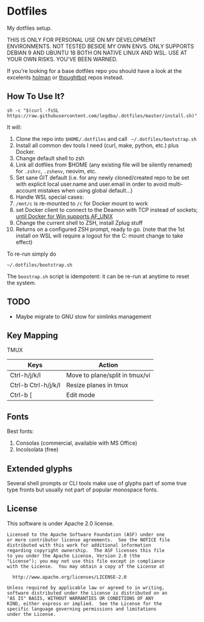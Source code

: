 # Dotfiles

My dotfiles setup.

THIS IS ONLY FOR PERSONAL USE ON MY DEVELOPMENT ENVIRONMENTS. NOT TESTED
BESIDE MY OWN ENVS. ONLY SUPPORTS DEBIAN 9 AND UBUNTU 18 BOTH ON NATIVE
LINUX AND WSL. USE AT YOUR OWN RISKS. YOU'VE BEEN WARNED.

If you're looking for a base dotfiles repo you should have a look at the
excelents [holman](https://github.com/holman/dotfiles/) or
[thoughtbot](https://github.com/thoughtbot/dotfiles) repos instead.


## How To Use It?

```shell
sh -c "$(curl -fsSL https://raw.githubusercontent.com/legdba/.dotfiles/master/install.sh)"
```

It will:

1. Clone the repo into `$HOME/.dotfiles` and call ` ~/.dotfiles/bootstrap.sh`
1. Install all common dev tools I need (curl, make, python, etc.) plus Docker.
1. Change default shell to zsh
1. Link all dotfiles from $HOME (any existing file will be silently renamed)
   for `.zshrc`, `.zshenv`, neovim, etc.
1. Set sane GIT default (i.e. for any newly cloned/created repo to be set with
   explicit local user.name and user.email in order to avoid multi-account
   mistakes when using global default...)
1. Handle WSL special cases:
  1. `/mnt/c` is re-mounted to `/c` for Docker mount to work
  2. set Docker client to connect to the Deamon with TCP instead of sockets;
     [until Docker for Win supports AF_UNIX](https://github.com/docker/for-win/issues/1954)
1. Change the current shell to ZSH, install Zplug stuff
1. Returns on a configured ZSH prompt, ready to go. (note that the 1st install
   on WSL will require a logout for the C: mount change to take effect)

To re-run simply do

```shell
~/.dotfiles/bootstrap.sh
```

The `boostrap.sh` script is idempotent: it can be re-run at anytime to reset the
system.


## TODO

* Maybe migrate to GNU stow for simlinks management


## Key Mapping

TMUX

| Keys                 | Action                                               |
|----------------------|------------------------------------------------------|
| Ctrl-h/j/k/l         | Move to plane/split in tmux/vi                       |
| Ctrl-b Ctrl-h/j/k/l  | Resize planes in tmux                                |
| Ctrl-b [             | Edit mode                                            |


## Fonts

Best fonts:

1. Consolas (commercial, available with MS Office)
2. Incolsolata (free)


## Extended glyphs

Several shell prompts or CLI tools make use of glyphs part of some true type
fronts but usually not part of popular monospace fonts.


## License

This software is under Apache 2.0 license.
```
Licensed to the Apache Software Foundation (ASF) under one
or more contributor license agreements.  See the NOTICE file
distributed with this work for additional information
regarding copyright ownership.  The ASF licenses this file
to you under the Apache License, Version 2.0 (the
"License"); you may not use this file except in compliance
with the License.  You may obtain a copy of the License at

  http://www.apache.org/licenses/LICENSE-2.0

Unless required by applicable law or agreed to in writing,
software distributed under the License is distributed on an
"AS IS" BASIS, WITHOUT WARRANTIES OR CONDITIONS OF ANY
KIND, either express or implied.  See the License for the
specific language governing permissions and limitations
under the License.
```


